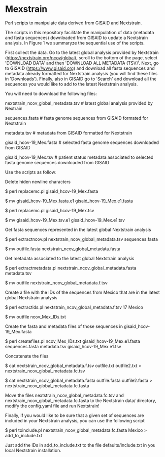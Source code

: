# Mexstrain
Perl scripts to manipulate data derived from GISAID and Nextstrain.

The scripts in this repository facilitate the manipulation of data (metadata and fasta sequences) downloaded from GISAID to update a Nextstrain analysis. In Figure 1 we summaryze the sequential use of the scripts. 

First collect the data. Go to the latest global analysis provided by Nextstrain (https://nextstrain.org/ncov/global), scroll to the bottom of the page, select 'DOWNLOAD DATA' and then 'DOWNLOAD ALL METADATA (TSV)'. Next, go to GISAID (https://www.gisaid.org) and download all fasta sequences and metadata already formatted for Nextstrain analysis (you will find these files in 'Downloads'). Finally, also in GISAID go to 'Search' and download all the sequences you would like to add to the latest Nextstrain analysis.

You will need to download the following files:

nextstrain_ncov_global_metadata.tsv # latest global analysis provided by Nextrain

sequences.fasta # fasta genome sequences from GISAID formated for Nextstrain

metadata.tsv # metadata from GISAID formatted for Nextstrain

gisaid_hcov-19_Mex.fasta # selected fasta genome sequences downloaded from GISAID

gisaid_hcov-19_Mex.tsv # patient status metadata associated to selected fasta genome sequences downloaded from GISAID

Use the scripts as follow:

Delete hiden newline characters

$ perl replacemc.pl gisaid_hcov-19_Mex.fasta

$ mv gisaid_hcov-19_Mex.fasta.e1 gisaid_hcov-19_Mex.e1.fasta

$ perl replacemc.pl gisaid_hcov-19_Mex.tsv

$ mv gisaid_hcov-19_Mex.tsv.e1 gisaid_hcov-19_Mex.e1.tsv

Get fasta sequences represented in the latest global Nextstrain analysis

$ perl extractncov.pl nextstrain_ncov_global_metadata.tsv sequences.fasta

$ mv outfile.fasta nextstrain_ncov_global_metadata.fasta

Get metadata associated to the latest global Nextstrain analysis

$ perl extractmetadata.pl nextstrain_ncov_global_metadata.fasta metadata.tsv

$ mv outfile nextstrain_ncov_global_metadata.f.tsv

Create a file with the IDs of the sequences from Mexico that are in the latest global Nextstrain analysis

$ perl extractids.pl nextstrain_ncov_global_metadata.f.tsv 17 Mexico

$ mv outfile ncov_Mex_IDs.txt

Create the fasta and metadata files of those sequences in gisaid_hcov-19_Mex.fasta 

$ perl createfiles.pl ncov_Mex_IDs.txt gisaid_hcov-19_Mex.e1.fasta sequences.fasta metadata.tsv gisaid_hcov-19_Mex.e1.tsv

Concatenate the files 

$ cat nextstrain_ncov_global_metadata.f.tsv outfile.txt outfile2.txt > nextstrain_ncov_global_metadata.fc.tsv

$ cat nextstrain_ncov_global_metadata.fasta outfile.fasta outfile2.fasta > nextstrain_ncov_global_metadata.fc.fasta

Move the files nextstrain_ncov_global_metadata.fc.tsv and nextstrain_ncov_global_metadata.fc.fasta to the Nextstrain data/ directory, modify the config.yaml file and run Nextstrain!

Finally, if you would like to be sure that a given set of sequences are included in your Nextstrain analysis, you can use the following script

$ perl toinclude.pl nextstrain_ncov_global_metadata.fc.fasta Mexico > add_to_include.txt

Just add the IDs in add_to_include.txt to the file defaults/include.txt in you local Nextstrain installation. 


